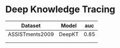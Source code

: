 # Deep Knowledge Tracing

| Dataset         | Model | auc  |
| --------------- | ----- | ---- |
| ASSISTments2009 | DeepKT   | 0.85 |
|                 |       |      |
|                 |       |      |

